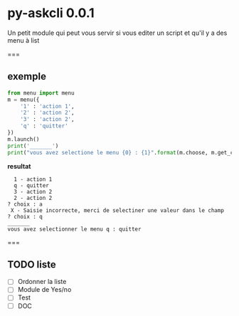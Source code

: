 # py-askcli 0.0.1

Un petit module qui peut vous servir si vous editer un script et qu'il y a des menu à list

===

## exemple

```python
from menu import menu
m = menu({
	'1' : 'action 1',
	'2' : 'action 2',
	'3' : 'action 2',
	'q' : 'quitter'
})
m.launch()
print('_______')
print("vous avez selectione le menu {0} : {1}".format(m.choose, m.get_choosen_text()))
```
**resultat**

```
  1 - action 1
  q - quitter
  3 - action 2
  2 - action 2
? choix : a
 X - Saisie incorrecte, merci de selectiner une valeur dans le champ
? choix : q
_______
vous avez selectionner le menu q : quitter
```
===

## TODO liste
- [ ] Ordonner la liste 
- [ ] Module de Yes/no
- [ ] Test
- [ ] DOC